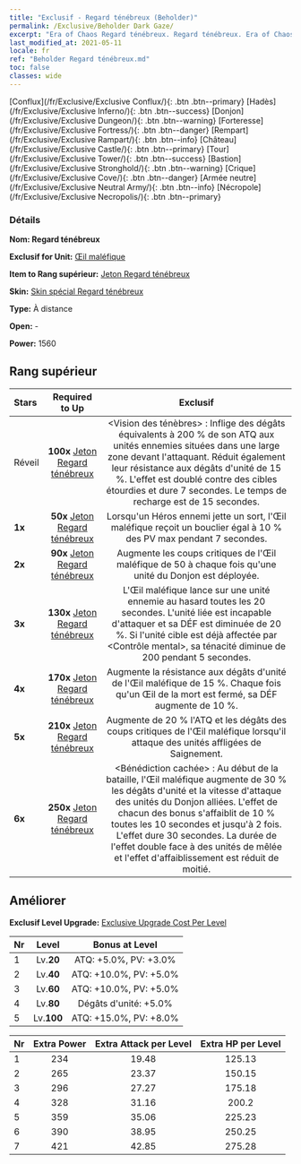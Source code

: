 ```yaml
---
title: "Exclusif - Regard ténébreux (Beholder)"
permalink: /Exclusive/Beholder Dark Gaze/
excerpt: "Era of Chaos Regard ténébreux. Regard ténébreux. Era of Chaos Exclusif Regard ténébreux. Œil maléfique Exclusif."
last_modified_at: 2021-05-11
locale: fr
ref: "Beholder Regard ténébreux.md"
toc: false
classes: wide
---
```

 [Conflux](/fr/Exclusive/Exclusive Conflux/){: .btn .btn--primary} [Hadès](/fr/Exclusive/Exclusive Inferno/){: .btn .btn--success} [Donjon](/fr/Exclusive/Exclusive Dungeon/){: .btn .btn--warning} [Forteresse](/fr/Exclusive/Exclusive Fortress/){: .btn .btn--danger} [Rempart](/fr/Exclusive/Exclusive Rampart/){: .btn .btn--info} [Château](/fr/Exclusive/Exclusive Castle/){: .btn .btn--primary} [Tour](/fr/Exclusive/Exclusive Tower/){: .btn .btn--success} [Bastion](/fr/Exclusive/Exclusive Stronghold/){: .btn .btn--warning} [Crique](/fr/Exclusive/Exclusive Cove/){: .btn .btn--danger} [Armée neutre](/fr/Exclusive/Exclusive Neutral Army/){: .btn .btn--info} [Nécropole](/fr/Exclusive/Exclusive Necropolis/){: .btn .btn--primary} 

### Détails
 **Nom: Regard ténébreux** 

 **Exclusif for Unit:** [Œil maléfique](/fr/units/Beholder/) 

 **Item to Rang supérieur:** [Jeton Regard ténébreux](/ItemsFR/con_990/)

 **Skin:** [Skin spécial Regard ténébreux](/ItemsFR/con_658/)

 **Type:** À distance

 **Open:** -

 **Power:** 1560

## Rang supérieur

  |     Stars    |  Required to Up | Exclusif |
  |:-------------|:---------------:|:---------------:|
  |  Réveil  | **100x** [Jeton Regard ténébreux](/ItemsFR/con_990/) | <Vision des ténèbres> : Inflige des dégâts équivalents à 200 % de son ATQ aux unités ennemies situées dans une large zone devant l'attaquant. Réduit également leur résistance aux dégâts d'unité de 15 %. L'effet est doublé contre des cibles étourdies et dure 7 secondes. Le temps de recharge est de 15 secondes. |
  | **1x** <i class="fas fa-star"/> | **50x** [Jeton Regard ténébreux](/ItemsFR/con_990/) | Lorsqu'un Héros ennemi jette un sort, l'Œil maléfique reçoit un bouclier égal à 10 % des PV max pendant 7 secondes. |
  | **2x** <i class="fas fa-star"/> | **90x** [Jeton Regard ténébreux](/ItemsFR/con_990/) | Augmente les coups critiques de l'Œil maléfique de 50 à chaque fois qu'une unité du Donjon est déployée. |
  | **3x** <i class="fas fa-star"/> | **130x** [Jeton Regard ténébreux](/ItemsFR/con_990/) | L'Œil maléfique lance <Lien ombral> sur une unité ennemie au hasard toutes les 20 secondes. L'unité liée est incapable d'attaquer et sa DÉF est diminuée de 20 %. Si l'unité cible est déjà affectée par <Contrôle mental>, sa ténacité diminue de 200 pendant 5 secondes. |
  | **4x** <i class="fas fa-star"/> | **170x** [Jeton Regard ténébreux](/ItemsFR/con_990/) | Augmente la résistance aux dégâts d'unité de l'Œil maléfique de 15 %. Chaque fois qu'un Œil de la mort est fermé, sa DÉF augmente de 10 %. |
  | **5x** <i class="fas fa-star"/> | **210x** [Jeton Regard ténébreux](/ItemsFR/con_990/) | Augmente de 20 % l'ATQ et les dégâts des coups critiques de l'Œil maléfique lorsqu'il attaque des unités affligées de Saignement. |
  | **6x** <i class="fas fa-star"/> | **250x** [Jeton Regard ténébreux](/ItemsFR/con_990/) | <Bénédiction cachée> : Au début de la bataille, l'Œil maléfique augmente de 30 % les dégâts d'unité et la vitesse d'attaque des unités du Donjon alliées. L'effet de chacun des bonus s'affaiblit de 10 % toutes les 10 secondes et jusqu'à 2 fois. L'effet dure 30 secondes. La durée de l'effet double face à des unités de mêlée et l'effet d'affaiblissement est réduit de moitié. |


## Améliorer
 **Exclusif Level Upgrade:** [Exclusive Upgrade Cost Per Level](/Exclusive/ExclusiveUpgradeCostPerLevel/)

  |  Nr  |   Level  | Bonus at Level |
  |:-----|:--------:|:--------------:|
  | 1 | Lv.**20** | ATQ: +5.0%, PV: +3.0% |
  | 2 | Lv.**40** | ATQ: +10.0%, PV: +5.0% |
  | 3 | Lv.**60** | ATQ: +10.0%, PV: +5.0% |
  | 4 | Lv.**80** | Dégâts d'unité: +5.0% |
  | 5 | Lv.**100** | ATQ: +15.0%, PV: +8.0% |


  |  Nr  |  Extra Power | Extra Attack per Level | Extra HP per Level |
  |:-----|:--------:|:--------:|:--------:|
  | 1 | 234 | 19.48 | 125.13 |
  | 2 | 265 | 23.37 | 150.15 |
  | 3 | 296 | 27.27 | 175.18 |
  | 4 | 328 | 31.16 | 200.2 |
  | 5 | 359 | 35.06 | 225.23 |
  | 6 | 390 | 38.95 | 250.25 |
  | 7 | 421 | 42.85 | 275.28 |


